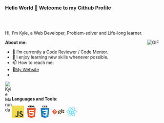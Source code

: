 ### Hello World 👋 Welcome to my Github Profile

<br/>

<br/>

Hi, I'm Kyle, a Web Developer, Problem-solver and Life-long learner.


<img align="right" alt="GIF" src="https://media.giphy.com/media/USV0ym3bVWQJJmNu3N/giphy.gif" />


**About me:**

- 🔭 I’m currently a Code Reviewer / Code Mentor.
- 🌱 I enjoy learning new skills whenever possible.
- 📫 How to reach me:
- 📝[My Website](https://www.kylemarunda.com/) 
- <a href="https://www.linkedin.com/in/kyle-marunda-58409439/">
<img align="left" alt="Kyle Marunda" width="22px" src="https://cdn.jsdelivr.net/npm/simple-icons@v3/icons/linkedin.svg" />
</a>


<br/>
<br/>

**Languages and Tools:**

<code><img height="40" src="https://raw.githubusercontent.com/github/explore/80688e429a7d4ef2fca1e82350fe8e3517d3494d/topics/javascript/javascript.png"></code>
<code><img height="40" src="https://raw.githubusercontent.com/github/explore/80688e429a7d4ef2fca1e82350fe8e3517d3494d/topics/html/html.png"></code>
<code><img height="40" src="https://raw.githubusercontent.com/github/explore/80688e429a7d4ef2fca1e82350fe8e3517d3494d/topics/css/css.png"></code>
<code><img height="40" src="https://raw.githubusercontent.com/github/explore/80688e429a7d4ef2fca1e82350fe8e3517d3494d/topics/git/git.png"></code>
<code><img height="40" src="https://raw.githubusercontent.com/github/explore/80688e429a7d4ef2fca1e82350fe8e3517d3494d/topics/react/react.png"></code>

